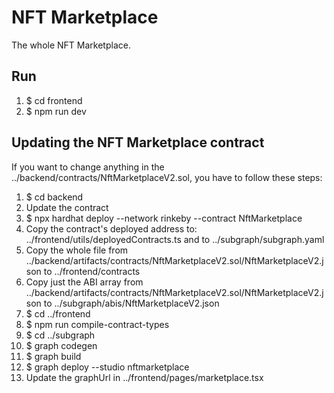 # NFT Marketplace

The whole NFT Marketplace.

## Run

1. $ cd frontend
2. $ npm run dev

## Updating the NFT Marketplace contract

If you want to change anything in the ../backend/contracts/NftMarketplaceV2.sol, you have to follow these steps:

1. $ cd backend
2. Update the contract
3. $ npx hardhat deploy --network rinkeby --contract NftMarketplace
4. Copy the contract's deployed address to: ../frontend/utils/deployedContracts.ts and to ../subgraph/subgraph.yaml
5. Copy the whole file from ../backend/artifacts/contracts/NftMarketplaceV2.sol/NftMarketplaceV2.json to ../frontend/contracts
6. Copy just the ABI array from ../backend/artifacts/contracts/NftMarketplaceV2.sol/NftMarketplaceV2.json to ../subgraph/abis/NftMarketplaceV2.json
7. $ cd ../frontend
8. $ npm run compile-contract-types
9. $ cd ../subgraph
10. $ graph codegen
11. $ graph build
12. $ graph deploy --studio nftmarketplace
13. Update the graphUrl in ../frontend/pages/marketplace.tsx
